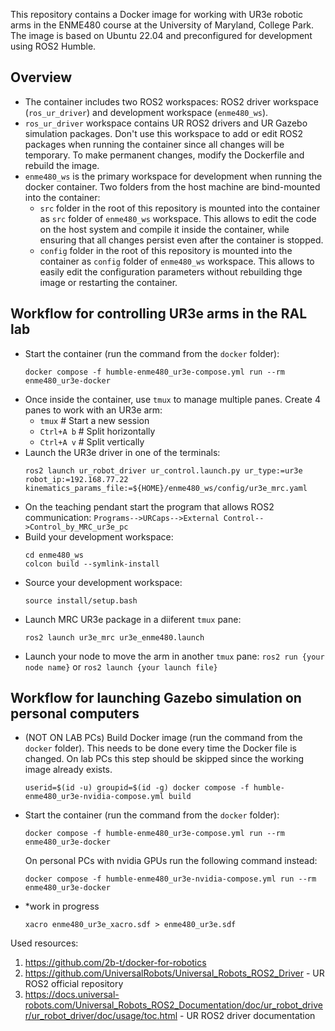 This repository contains a Docker image for working with UR3e robotic arms in the ENME480 course at the University of Maryland, College Park. The image is based on Ubuntu 22.04 and preconfigured for development using ROS2 Humble.

## Overview

* The container includes two ROS2 workspaces: ROS2 driver workspace (`ros_ur_driver`) and development workspace (`enme480_ws`).
* `ros_ur_driver` workspace contains UR ROS2 drivers and UR Gazebo simulation packages. Don't use this workspace to add or edit ROS2 packages when running the container since all changes will be temporary. To make permanent changes, modify the Dockerfile and rebuild the image.
* `enme480_ws` is the primary workspace for development when running the docker container. Two folders from the host machine are bind-mounted into the container:
  * `src` folder in the root of this repository is mounted into the container as `src` folder of `enme480_ws` workspace. This allows to edit the code on the host system and compile it inside the container, while ensuring that all changes persist even after the container is stopped.
  * `config` folder in the root of this repository is mounted into the container as `config` folder of `enme480_ws` workspace. This allows to easily edit the configuration parameters without rebuilding thge image or restarting the container.

## Workflow for controlling UR3e arms in the RAL lab

* Start the container (run the command from the `docker` folder):
    ```
    docker compose -f humble-enme480_ur3e-compose.yml run --rm enme480_ur3e-docker
    ```
* Once inside the container, use `tmux` to manage multiple panes. Create 4 panes to work with an UR3e arm:
  * `tmux`      # Start a new session
  * `Ctrl+A b`  # Split horizontally
  * `Ctrl+A v`  # Split vertically
* Launch the UR3e driver in one of the terminals:
    ```
    ros2 launch ur_robot_driver ur_control.launch.py ur_type:=ur3e robot_ip:=192.168.77.22 kinematics_params_file:=${HOME}/enme480_ws/config/ur3e_mrc.yaml
    ```
* On the teaching pendant start the program that allows ROS2 communication:
    `
    Programs-->URCaps-->External Control-->Control_by_MRC_ur3e_pc
    `
* Build your development workspace:
    ```
    cd enme480_ws
    colcon build --symlink-install
    ```
* Source your development workspace:
    ```
    source install/setup.bash
    ```
* Launch MRC UR3e package in a diiferent `tmux` pane:
    ```
    ros2 launch ur3e_mrc ur3e_enme480.launch
    ```
* Launch your node to move the arm in another `tmux` pane: `ros2 run {your node name}` or `ros2 launch {your launch file}`


## Workflow for launching Gazebo simulation on personal computers

* (NOT ON LAB PCs) Build Docker image (run the command from the `docker` folder). This needs to be done every time the Docker file is changed. On lab PCs this step should be skipped since the working image already exists.
    ```
    userid=$(id -u) groupid=$(id -g) docker compose -f humble-enme480_ur3e-nvidia-compose.yml build
    ```
* Start the container (run the command from the `docker` folder):
    ```
    docker compose -f humble-enme480_ur3e-compose.yml run --rm enme480_ur3e-docker
    ```
  On personal PCs with nvidia GPUs run the following command instead:
    ```
    docker compose -f humble-enme480_ur3e-nvidia-compose.yml run --rm enme480_ur3e-docker
    ```
* *work in progress

    ```
    xacro enme480_ur3e_xacro.sdf > enme480_ur3e.sdf
    ```

Used resources:
1. https://github.com/2b-t/docker-for-robotics
2. https://github.com/UniversalRobots/Universal_Robots_ROS2_Driver - UR ROS2 official repository
3. https://docs.universal-robots.com/Universal_Robots_ROS2_Documentation/doc/ur_robot_driver/ur_robot_driver/doc/usage/toc.html - UR ROS2 driver documentation